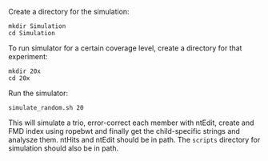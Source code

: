 Create a directory for the simulation:

```
mkdir Simulation
cd Simulation
```

To run simulator for a certain coverage level, create a directory for that experiment:

```
mkdir 20x
cd 20x
```

Run the simulator:

```
simulate_random.sh 20
```

This will simulate a trio, error-correct each member with ntEdit, create and FMD index using ropebwt and finally get the child-specific strings and analysze them. ntHits and ntEdit should be in path. The `scripts` directory for simulation should also be in path.
